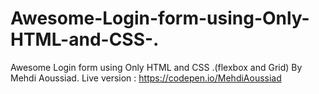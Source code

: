 # Awesome-Login-form-using-Only-HTML-and-CSS-.
Awesome Login form using Only HTML and CSS .(flexbox and Grid)
By Mehdi Aoussiad.
Live version : https://codepen.io/MehdiAoussiad
